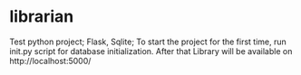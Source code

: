 librarian
=========

Test python project; Flask, Sqlite;
To start the project for the first time, run init.py script for database initialization. 
After that Library will be available on http://localhost:5000/

